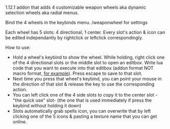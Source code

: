 1.12.1 addon that adds 4 customizable weapon wheels aka dynamic selection wheels aka radial menus.

Bind the 4 wheels in the keybinds menu.
/weaponwheel for settings

Each wheel has 5 slots: 4 directional, 1 center. Every slot's action & icon can be edited independantly by rightclick or leftclick correspondingly.

How to use:
- Hold a wheel's keybind to show the wheel. While holding, right click one of the 4 directional slots or the middle slot to open an editbox. Write lua code that you want to execute into that editbox (addon format NOT macro format, [for example](https://github.com/balakethelock/WeaponWheel/assets/111737968/62cb00d4-0082-46c1-a0ee-1c483d726596)). Press escape to save to that slot.
- Next time you press that wheel's keybind, you can point your mouse in the direction of that slot & release the key to use the corresponding action.
- You can left click one of the 4 side slots to copy it to the center slot -"the quick use" slot- (the one that is used immediately if press the keybind without holding it down)
- Slots automatically grab spells icon, you can overwrite that by left clicking one of the 5 icons & pasting a texture name that you can get online.
